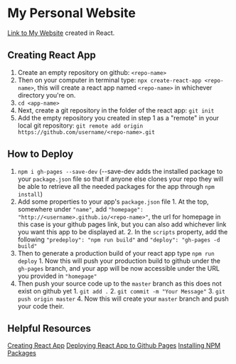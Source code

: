 # My Personal Website

[Link to My Website](https://adisriv.live/) created in React.

## Creating React App

1. Create an empty repository on github: `<repo-name>`
2. Then on your computer in terminal type: `npx create-react-app <repo-name>`, this will create a react app named `<repo-name>` in whichever directory you're on.
3. `cd <app-name>`
4. Next, create a git repository in the folder of the react app: `git init`
5. Add the empty repository you created in step 1 as a "remote" in your local git repository: `git remote add origin https://github.com/username/<repo-name>.git`

## How to Deploy

 1. `npm i gh-pages --save-dev` (--save-dev adds the installed package to your `package.json` file so that if anyone else clones your repo they will be able to retrieve all the needed packages for the app through `npm install`)
 2. Add some properties to your app's `package.json` file
			 1. At the top, somewhere under `"name"`, add `"homepage": "http://<username>.github.io/<repo-name>"`, the url for homepage in this case is your github pages link, but you can also add whichever link you want this app to be displayed at.
			 2. In the `scripts` property, add the following `"predeploy": "npm run build"` and `"deploy": "gh-pages -d build"`
3. Then to generate a production build of your react app type `npm run deploy`
			1. Now this will push your production build to github under the `gh-pages` branch, and your app will be now accessible under the URL you provided in `"homepage"`
4. Then push your source code up to the `master` branch as this does not exist on github yet
			1. `git add .`
			2. `git commit -m "Your Message"`
			3. `git push origin master`
			4. Now this will create your `master` branch and push your code their.  

## Helpful Resources

[Creating React App](https://create-react-app.dev/docs/getting-started/)
[Deploying React App to Github Pages](https://github.com/gitname/react-gh-pages)
[Installing NPM Packages](https://www.npmjs.com/)

